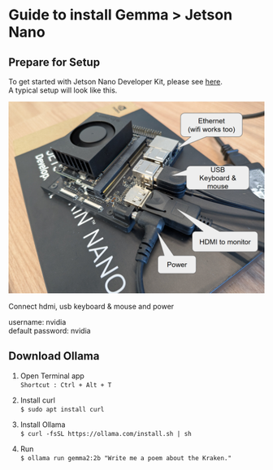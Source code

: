 # Guide to install Gemma > Jetson Nano

## Prepare for Setup

To get started with Jetson Nano Developer Kit, please see [here](https://developer.nvidia.com/embedded/learn/get-started-jetson-nano-devkit).\
A typical setup will look like this.

![Jetson Nano Device Setup](images/jetson_nano.png)

Connect hdmi, usb keyboard & mouse and power

username: nvidia\
default password: nvidia

## Download Ollama

1. Open Terminal app\
```Shortcut : Ctrl + Alt + T```

2. Install curl\
```$ sudo apt install curl```

3. Install Ollama\
```$ curl -fsSL https://ollama.com/install.sh | sh```

4. Run\
```$ ollama run gemma2:2b "Write me a poem about the Kraken."```
